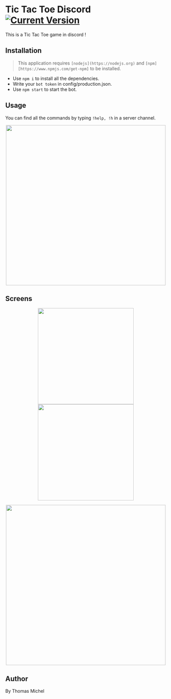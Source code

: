 Tic Tac Toe Discord    [![Current Version](https://img.shields.io/badge/version-1.0.0-green.svg)](https://github.com/Mwa22/TicTacToeDiscord)
================

This is a Tic Tac Toe game in discord !

## Installation
> This application requires `[nodejs](https://nodejs.org)` and `[npm][https://www.npmjs.com/get-npm]` to be installed.

- Use `npm i` to install all the dependencies.
- Write your `bot token` in config/production.json.
- Use `npm start` to start the bot.

## Usage

You can find all the commands by typing `!help, !h` in a server channel.

<p align="center">
  <img src = "https://i.imgur.com/IjVFlOG.png" width="500">
</p>

## Screens

<p align="center">
  <img src = "https://i.imgur.com/WpjqJbD.png" width="300">
  <img src = "https://i.imgur.com/Xczwsq7.png" width="300">
</p>

<p align="center">
  <img src = "https://i.imgur.com/s9rkcGU.png" width="500">
</p>

## Author

By Thomas Michel